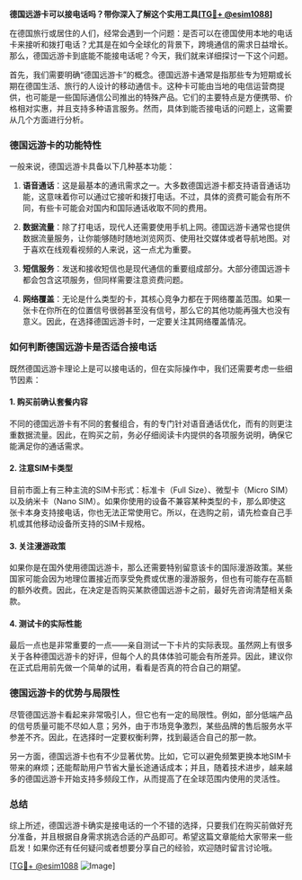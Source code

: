 **德国远游卡可以接电话吗？带你深入了解这个实用工具[[TG💪+ @esim1088](https://t.me/s/esim1088)]**

在德国旅行或居住的人们，经常会遇到一个问题：是否可以在德国使用本地的电话卡来接听和拨打电话？尤其是在如今全球化的背景下，跨境通信的需求日益增长。那么，德国远游卡到底能不能接电话呢？今天，我们就来详细探讨一下这个问题。

首先，我们需要明确“德国远游卡”的概念。德国远游卡通常是指那些专为短期或长期在德国生活、旅行的人设计的移动通信卡。这种卡可能由当地的电信运营商提供，也可能是一些国际通信公司推出的特殊产品。它们的主要特点是方便携带、价格相对实惠，并且支持多种语言服务。然而，具体到能否接电话的问题上，这需要从几个方面进行分析。

### **德国远游卡的功能特性**

一般来说，德国远游卡具备以下几种基本功能：

1. **语音通话**：这是最基本的通讯需求之一。大多数德国远游卡都支持语音通话功能，这意味着你可以通过它接听和拨打电话。不过，具体的资费可能会有所不同，有些卡可能会对国内和国际通话收取不同的费用。

2. **数据流量**：除了打电话，现代人还需要使用手机上网。德国远游卡通常也提供数据流量服务，让你能够随时随地浏览网页、使用社交媒体或者导航地图。对于喜欢在线观看视频的人来说，这一点尤为重要。

3. **短信服务**：发送和接收短信也是现代通信的重要组成部分。大部分德国远游卡都会包含这项服务，但同样需要注意资费问题。

4. **网络覆盖**：无论是什么类型的卡，其核心竞争力都在于网络覆盖范围。如果一张卡在你所在的位置信号很弱甚至没有信号，那么它的其他功能再强大也没有意义。因此，在选择德国远游卡时，一定要关注其网络覆盖情况。

### **如何判断德国远游卡是否适合接电话**

既然德国远游卡理论上是可以接电话的，但在实际操作中，我们还需要考虑一些细节因素：

#### **1. 购买前确认套餐内容**
不同的德国远游卡有不同的套餐组合，有的专门针对语音通话优化，而有的则更注重数据流量。因此，在购买之前，务必仔细阅读卡内提供的各项服务说明，确保它能满足你的通话需求。

#### **2. 注意SIM卡类型**
目前市面上有三种主流的SIM卡形式：标准卡（Full Size）、微型卡（Micro SIM）以及纳米卡（Nano SIM）。如果你使用的设备不兼容某种类型的卡，那么即使这张卡本身支持接电话，你也无法正常使用它。所以，在选购之前，请先检查自己手机或其他移动设备所支持的SIM卡规格。

#### **3. 关注漫游政策**
如果你是在国外使用德国远游卡，那么还需要特别留意该卡的国际漫游政策。某些国家可能会因为地理位置接近而享受免费或优惠的漫游服务，但也有可能存在高额的额外收费。因此，在决定是否购买某款德国远游卡之前，最好先咨询清楚相关条款。

#### **4. 测试卡的实际性能**
最后一点也是非常重要的一点——亲自测试一下卡片的实际表现。虽然网上有很多关于各种德国远游卡的好评，但每个人的具体体验可能会有所差异。因此，建议你在正式启用前先做一个简单的试用，看看是否真的符合自己的期望。

### **德国远游卡的优势与局限性**

尽管德国远游卡看起来非常吸引人，但它也有一定的局限性。例如，部分低端产品的信号质量可能不尽如人意；另外，由于市场竞争激烈，某些品牌的售后服务水平参差不齐。因此，在选择时一定要权衡利弊，找到最适合自己的那一款。

另一方面，德国远游卡也有不少显著优势。比如，它可以避免频繁更换本地SIM卡带来的麻烦；还能帮助用户节省大量长途通话成本；并且，随着技术进步，越来越多的德国远游卡开始支持多频段工作，从而提高了在全球范围内使用的灵活性。

### **总结**

综上所述，德国远游卡确实是接电话的一个不错的选择，只要我们在购买前做好充分准备，并且根据自身需求挑选合适的产品即可。希望这篇文章能给大家带来一些启发！如果你还有任何疑问或者想要分享自己的经验，欢迎随时留言讨论哦。

[[TG💪+ @esim1088](https://t.me/s/esim1088) ![Image](https://i.postimg.cc/4NQfJmqS/Snipaste-2025-05-13-00-14-12.png)]